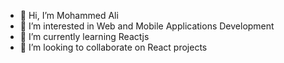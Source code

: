 - 👋 Hi, I’m Mohammed Ali
- 👀 I’m interested in Web and Mobile Applications Development
- 🌱 I’m currently learning Reactjs
- 💞️ I’m looking to collaborate on React projects

<!---
mohammedahw/mohammedahw is a ✨ special ✨ repository because its `README.md` (this file) appears on your GitHub profile.
You can click the Preview link to take a look at your changes.
--->
